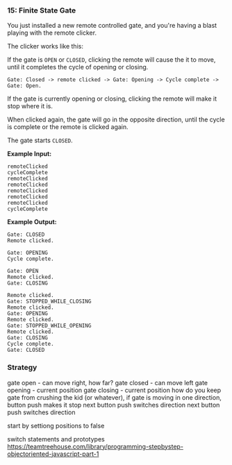 ### 15: Finite State Gate

You just installed a new remote controlled gate, and you're having a blast playing with the remote clicker.

The clicker works like this:

If the gate is `OPEN` or `CLOSED`, clicking the remote will cause the it to move, until it completes the cycle of opening or closing.

```Gate: Closed -> remote clicked -> Gate: Opening -> Cycle complete -> Gate: Open.```

If the gate is currently opening or closing, clicking the remote will make it stop where it is.

When clicked again, the gate will go in the opposite direction, until the cycle is complete or the remote is clicked again.

The gate starts `CLOSED`.

**Example Input:**

```
remoteClicked
cycleComplete
remoteClicked
remoteClicked
remoteClicked
remoteClicked
remoteClicked
cycleComplete
```
**Example Output:**

```
Gate: CLOSED
Remote clicked.

Gate: OPENING
Cycle complete.

Gate: OPEN
Remote clicked.
Gate: CLOSING

Remote clicked.
Gate: STOPPED_WHILE_CLOSING
Remote clicked.
Gate: OPENING
Remote clicked.
Gate: STOPPED_WHILE_OPENING
Remote clicked.
Gate: CLOSING
Cycle complete.
Gate: CLOSED
```
### Strategy
gate open - can move right, how far?
gate closed - can move left
gate opening - current position
gate closing - current position
  how do you keep gate from crushing the kid (or whatever),
  if gate is moving in one direction, button push makes it stop 
  next button push switches direction
  next button push switches direction

start by settiong positions to false  

switch statements and prototypes
https://teamtreehouse.com/library/programming-stepbystep-objectoriented-javascript-part-1






